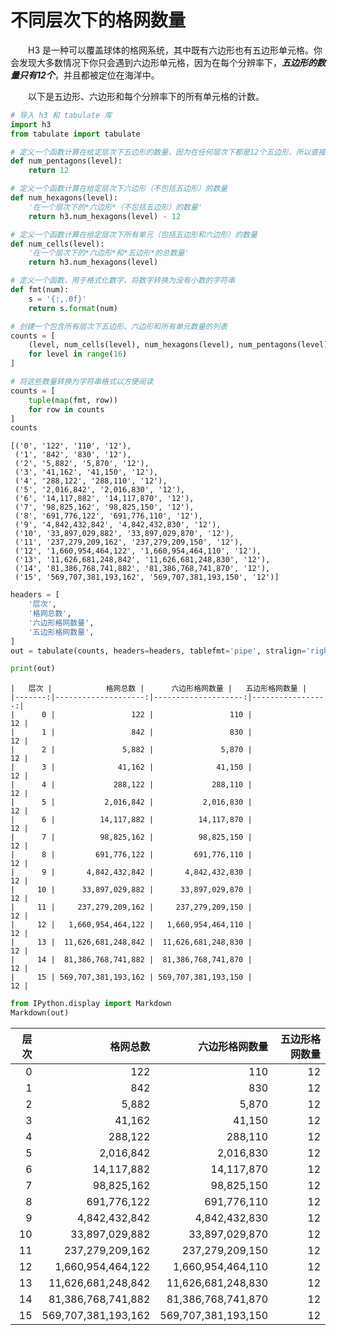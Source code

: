 # 不同层次下的格网数量


&emsp;&emsp;H3 是一种可以覆盖球体的格网系统，其中既有六边形也有五边形单元格。你会发现大多数情况下你只会遇到六边形单元格，因为在每个分辨率下，***五边形的数量只有12个***，并且都被定位在海洋中。

&emsp;&emsp;以下是五边形、六边形和每个分辨率下的所有单元格的计数。


```python
# 导入 h3 和 tabulate 库
import h3
from tabulate import tabulate

# 定义一个函数计算在给定层次下五边形的数量，因为在任何层次下都是12个五边形，所以直接返回12
def num_pentagons(level):
    return 12

# 定义一个函数计算在给定层次下六边形（不包括五边形）的数量
def num_hexagons(level):
    '在一个层次下的*六边形*（不包括五边形）的数量'
    return h3.num_hexagons(level) - 12

# 定义一个函数计算在给定层次下所有单元（包括五边形和六边形）的数量
def num_cells(level):
    '在一个层次下的*六边形*和*五边形*的总数量'
    return h3.num_hexagons(level)

# 定义一个函数，用于格式化数字，将数字转换为没有小数的字符串
def fmt(num):
    s = '{:,.0f}'
    return s.format(num)  

# 创建一个包含所有层次下五边形、六边形和所有单元数量的列表
counts = [
    (level, num_cells(level), num_hexagons(level), num_pentagons(level))
    for level in range(16)
]

# 将这些数量转换为字符串格式以方便阅读
counts = [
    tuple(map(fmt, row))
    for row in counts
]
counts

```




    [('0', '122', '110', '12'),
     ('1', '842', '830', '12'),
     ('2', '5,882', '5,870', '12'),
     ('3', '41,162', '41,150', '12'),
     ('4', '288,122', '288,110', '12'),
     ('5', '2,016,842', '2,016,830', '12'),
     ('6', '14,117,882', '14,117,870', '12'),
     ('7', '98,825,162', '98,825,150', '12'),
     ('8', '691,776,122', '691,776,110', '12'),
     ('9', '4,842,432,842', '4,842,432,830', '12'),
     ('10', '33,897,029,882', '33,897,029,870', '12'),
     ('11', '237,279,209,162', '237,279,209,150', '12'),
     ('12', '1,660,954,464,122', '1,660,954,464,110', '12'),
     ('13', '11,626,681,248,842', '11,626,681,248,830', '12'),
     ('14', '81,386,768,741,882', '81,386,768,741,870', '12'),
     ('15', '569,707,381,193,162', '569,707,381,193,150', '12')]




```python
headers = [
    '层次',
    '格网总数',
    '六边形格网数量',
    '五边形格网数量',
]
out = tabulate(counts, headers=headers, tablefmt='pipe', stralign='right')

print(out)
```

    |   层次 |            格网总数 |      六边形格网数量 |   五边形格网数量 |
    |-------:|--------------------:|--------------------:|-----------------:|
    |      0 |                 122 |                 110 |               12 |
    |      1 |                 842 |                 830 |               12 |
    |      2 |               5,882 |               5,870 |               12 |
    |      3 |              41,162 |              41,150 |               12 |
    |      4 |             288,122 |             288,110 |               12 |
    |      5 |           2,016,842 |           2,016,830 |               12 |
    |      6 |          14,117,882 |          14,117,870 |               12 |
    |      7 |          98,825,162 |          98,825,150 |               12 |
    |      8 |         691,776,122 |         691,776,110 |               12 |
    |      9 |       4,842,432,842 |       4,842,432,830 |               12 |
    |     10 |      33,897,029,882 |      33,897,029,870 |               12 |
    |     11 |     237,279,209,162 |     237,279,209,150 |               12 |
    |     12 |   1,660,954,464,122 |   1,660,954,464,110 |               12 |
    |     13 |  11,626,681,248,842 |  11,626,681,248,830 |               12 |
    |     14 |  81,386,768,741,882 |  81,386,768,741,870 |               12 |
    |     15 | 569,707,381,193,162 | 569,707,381,193,150 |               12 |



```python
from IPython.display import Markdown
Markdown(out)
```




|   层次 |            格网总数 |      六边形格网数量 |   五边形格网数量 |
|-------:|--------------------:|--------------------:|-----------------:|
|      0 |                 122 |                 110 |               12 |
|      1 |                 842 |                 830 |               12 |
|      2 |               5,882 |               5,870 |               12 |
|      3 |              41,162 |              41,150 |               12 |
|      4 |             288,122 |             288,110 |               12 |
|      5 |           2,016,842 |           2,016,830 |               12 |
|      6 |          14,117,882 |          14,117,870 |               12 |
|      7 |          98,825,162 |          98,825,150 |               12 |
|      8 |         691,776,122 |         691,776,110 |               12 |
|      9 |       4,842,432,842 |       4,842,432,830 |               12 |
|     10 |      33,897,029,882 |      33,897,029,870 |               12 |
|     11 |     237,279,209,162 |     237,279,209,150 |               12 |
|     12 |   1,660,954,464,122 |   1,660,954,464,110 |               12 |
|     13 |  11,626,681,248,842 |  11,626,681,248,830 |               12 |
|     14 |  81,386,768,741,882 |  81,386,768,741,870 |               12 |
|     15 | 569,707,381,193,162 | 569,707,381,193,150 |               12 |




```python

```
